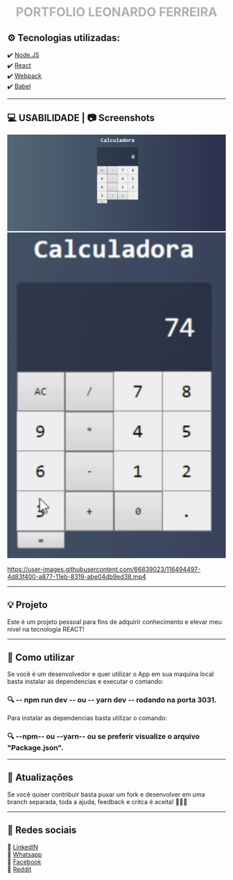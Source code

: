  <h1 align="center" style="color: #afb2b1"> PORTFOLIO LEONARDO FERREIRA </h1>

## ⚙️ Tecnologias utilizadas: 
✔️ [Node.JS](https://nodejs.org/en/) <br>
✔️ [React](https://pt-br.reactjs.org) <br>
✔️ [Webpack](https://webpack.js.org) <br>
✔️ [Babel](http://babel.io) <br>


<hr>

## 💻 USABILIDADE | 📷 Screenshots 

<img src="./Screenshots/Screenshot_1.jpg">
<img src="./Screenshots/testing.gif">

https://user-images.githubusercontent.com/66839023/116494497-4d83f400-a877-11eb-8319-abe04db9ed38.mp4


<hr>

## 💡 Projeto

<p> Este é um projeto pessoal para fins de adquirir conhecimento e elevar meu nivel na tecnologia REACT! </p>

<hr>

## 📍 Como utilizar 

<p> Se você é um desenvolvedor e quer utilizar o App em sua maquina local basta instalar as dependencias e executar o comando: <br>
<h3> 🔍 -- npm run dev -- ou -- yarn dev -- rodando na porta 3031.</h3>

<p> Para instalar as dependencias basta utilizar o comando: <br>
<h3> 🔍 --npm-- ou --yarn-- ou se preferir visualize o arquivo "Package.json". </h3>

<hr>

## 📢 Atualizações 

<p> Se você quiser contribuir basta puxar um fork e desenvolver em uma branch separada, toda a ajuda, feedback e crítca é aceita! 🚀🚀🚀 </p>

<hr>


## 📲 Redes sociais

🔗 [LinkedIN](https://www.linkedin.com/in/leonardo-ferreira-253a60173/) <br>
🔗 [Whatsapp](https://api.whatsapp.com/send?phone=5521997674932) <br>
🔗 [Facebook](https://www.facebook.com) <br>
🔗 [Reddit](https://www.reddit.com)
